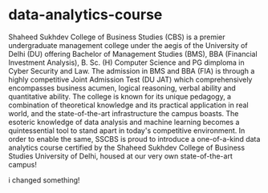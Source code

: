 # data-analytics-course
Shaheed Sukhdev College of Business Studies (CBS) is a premier undergraduate management college under the aegis of the University of Delhi (DU) offering Bachelor of Management Studies (BMS), BBA (Financial Investment Analysis), B. Sc. (H) Computer Science and PG dimploma in Cyber Security and Law. The admission in BMS and BBA (FIA) is through a highly competitive Joint Admission Test (DU JAT) which comprehensively encompasses business acumen, logical reasoning, verbal ability and quantitative ability. The college is known for its unique pedagogy, a combination of theoretical knowledge and its practical application in real world, and the state-of-the-art infrastructure the campus boasts. The esoteric knowledge of data analysis and machine learning becomes a quintessential tool to stand apart in today's competitive environment. In order to enable the same, SSCBS is proud to introduce a one-of-a-kind data analytics course certified by the Shaheed Sukhdev College of Business Studies University of Delhi, housed at our very own state-of-the-art campus!

i changed something!